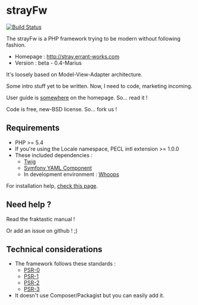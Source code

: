 # strayFw

[![Build Status](https://travis-ci.org/ErrantWorks/strayFw.png?branch=master)](https://travis-ci.org/ErrantWorks/strayFw)

The strayFw is a PHP framework trying to be modern without following fashion.

* Homepage : http://stray.errant-works.com
* Version : beta - 0.4-Marius

It's loosely based on Model-View-Adapter architecture.

Some intro stuff yet to be written. Now, I need to code, marketing incoming.

User guide is [somewhere](http://stray.errant-works.com/guide 'user guide') on the homepage. So... read it !

Code is free, new-BSD license. So... fork us !

## Requirements

* PHP >= 5.4
* If you're using the Locale namespace, PECL intl extension >= 1.0.0
* These included dependencies :
    * [Twig](http://twig.sensiolabs.org/ 'Twig homepage')
    * [Symfony YAML Component](http://symfony.com/doc/current/components/yaml/introduction.html 'The YAML Component')
    * In development environment : [Whoops](http://filp.github.io/whoops/ 'Whoops homepage')

For installation help, [check this page](http://stray.errant-works.com/guide/installation 'user guide - installation').

## Need help ?

Read the fraktastic manual !

Or add an issue on github ! ;)

## Technical considerations

* The framework follows these standards :
    * [PSR-0](https://github.com/php-fig/fig-standards/blob/master/accepted/PSR-0.md 'PSR-0')
    * [PSR-1](https://github.com/php-fig/fig-standards/blob/master/accepted/PSR-1-basic-coding-standard.md 'PSR-1')
    * [PSR-2](https://github.com/php-fig/fig-standards/blob/master/accepted/PSR-2-coding-style-guide.md 'PSR-2')
    * [PSR-3](https://github.com/php-fig/fig-standards/blob/master/accepted/PSR-3-logger-interface.md 'PSR-3')
* It doesn't use Composer/Packagist but you can easily add it.
